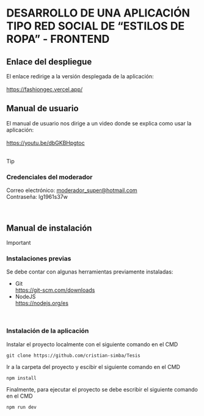 # DESARROLLO DE UNA APLICACIÓN TIPO RED SOCIAL DE “ESTILOS DE ROPA” - FRONTEND
## Enlace del despliegue
El enlace redirige a la versión desplegada de la aplicación: </br> </br>
https://fashiongec.vercel.app/
## Manual de usuario
El manual de usuario nos dirige a un video donde se explica como usar la aplicación: </br> </br>
https://youtu.be/dbGKBHpgtoc  </br> </br>

> [!TIP]
> ### Credenciales del moderador
> Correo electrónico: moderador_super@hotmail.com </br>
> Contraseña: lg1961s37w
</br>

## Manual de instalación
> [!IMPORTANT]
> ### Instalaciones previas
> Se debe contar con algunas herramientas previamente instaladas:
> - Git 
>   </br> https://git-scm.com/downloads
> - NodeJS
>   </br> https://nodejs.org/es
</br>

### Instalación de la aplicación
Instalar el proyecto localmente con el siguiente comando en el CMD
```
git clone https://github.com/cristian-simba/Tesis
```
Ir a la carpeta del proyecto y escibir el siguiente comando en el CMD
```
npm install
```
Finalmente, para ejecutar el proyecto se debe escribir el siguiente comando en el CMD
```
npm run dev
```
